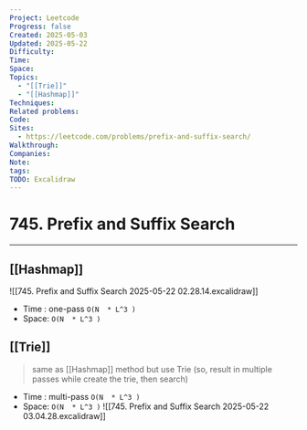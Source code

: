 ```yaml
---
Project: Leetcode
Progress: false
Created: 2025-05-03
Updated: 2025-05-22
Difficulty: 
Time: 
Space: 
Topics:
  - "[[Trie]]"
  - "[[Hashmap]]"
Techniques: 
Related problems: 
Code: 
Sites:
  - https://leetcode.com/problems/prefix-and-suffix-search/
Walkthrough: 
Companies: 
Note: 
tags: 
TODO: Excalidraw
---
```

# 745. Prefix and Suffix Search
---
## [[Hashmap]]
![[745. Prefix and Suffix Search 2025-05-22 02.28.14.excalidraw]]
- Time : one-pass `O(N  * L^3 )`
- Space: `O(N  * L^3 )`

## [[Trie]]
> same as [[Hashmap]] method but use Trie (so, result in multiple passes while create the trie, then search)
- Time : multi-pass `O(N  * L^3 )`
- Space: `O(N  * L^3 )`
![[745. Prefix and Suffix Search 2025-05-22 03.04.28.excalidraw]]